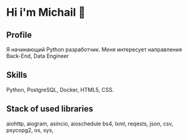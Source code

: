 <h1>Hi i'm  Michail 👋</h1>

## Profile

Я начинающий Python разработчик.
Меня интересует направления Back-End, Data Engineer 

## Skills

Python, PostgreSQL, Docker, HTML5, CSS.

## Stack of used libraries

aiohttp, aiogram, asincio, aioschedule
bs4, lxml, reqests, 
json, csv,
psycopg2,
os, sys,



<!--
**Difrat/Difrat** is a ✨ _special_ ✨ repository because its `README.md` (this file) appears on your GitHub profile.

Here are some ideas to get you started:

- 🔭 I’m currently working on ...
- 🌱 I’m currently learning ...
- 👯 I’m looking to collaborate on ...
- 🤔 I’m looking for help with ...
- 💬 Ask me about ...
- 📫 How to reach me: ...
- 😄 Pronouns: ...
- ⚡ Fun fact: ...
-->
